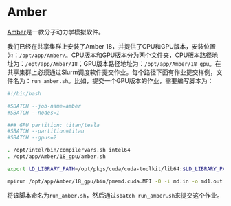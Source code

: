 # Amber

[Amber](http://ambermd.org/)是一款分子动力学模拟软件。

我们已经在共享集群上安装了Amber 18，并提供了CPU和GPU版本，安装位置为：`/opt/app/Amber/`。CPU版本和GPU版本分为两个文件夹，CPU版本路径地址为：`/opt/app/Amber/18`；GPU版本路径地址为：`/opt/app/Amber/18_gpu`。在共享集群上必须通过Slurm调度软件提交作业。每个路径下面有作业提交样例，文件名为：`run_amber.sh`。比如，提交一个GPU版本的作业，需要编写脚本为：

```bash
#!/bin/bash

#SBATCH --job-name=amber
#SBATCH --nodes=1

### GPU partition: titan/tesla
#SBATCH --partition=titan
#SBATCH --gpus=2

. /opt/intel/bin/compilervars.sh intel64
. /opt/app/Amber/18_gpu/amber.sh

export LD_LIBRARY_PATH=/opt/pkgs/cuda/cuda-toolkit/lib64:$LD_LIBRARY_PATH

mpirun /opt/app/Amber/18_gpu/bin/pmemd.cuda.MPI -O -i md.in -o md1.out -p 5myr_w.prmtop -c eq5.rst -r md1.rst -x md1.mdcrd
```

将该脚本命名为`run_amber.sh`，然后通过`sbatch run_amber.sh`来提交这个作业。




